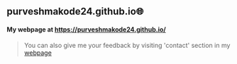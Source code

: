 ## purveshmakode24.github.io:globe_with_meridians:
#### My webpage at https://purveshmakode24.github.io/

>You can also give me your feedback by visiting 'contact' section in my [webpage](https://purveshmakode24.github.io/) 
